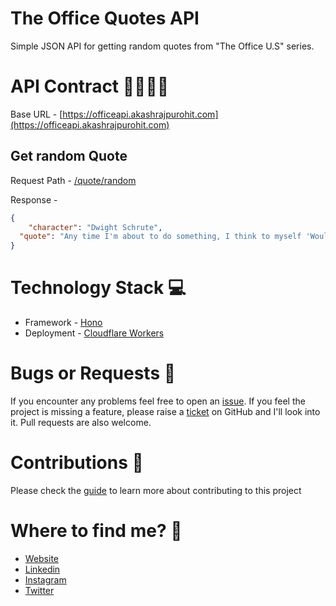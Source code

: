 # The Office Quotes API

Simple JSON API for getting random quotes from "The Office U.S" series.

# API Contract 🫱🏻‍🫲🏼

Base URL - [https://officeapi.akashrajpurohit.com](https://officeapi.akashrajpurohit.com)

## Get random Quote 

Request Path - [/quote/random](https://officeapi.akashrajpurohit.com/quote/random)

Response -

```json
{
	"character": "Dwight Schrute",
  "quote": "Any time I'm about to do something, I think to myself 'Would an idiot do that?' and if the answer is yes, I do not do that thing."
}
```

# Technology Stack 💻

- Framework - [Hono](https://honojs.dev/)
- Deployment - [Cloudflare Workers](https://workers.cloudflare.com/)

# Bugs or Requests 🐛

If you encounter any problems feel free to open an [issue](https://github.com/AkashRajpurohit/the-office-quotes-api/issues/new?template=bug_report.md). If you feel the project is missing a feature, please raise a [ticket](https://github.com/AkashRajpurohit/the-office-quotes-api/issues/new?template=feature_request.md) on GitHub and I'll look into it. Pull requests are also welcome.

# Contributions 🤝

Please check the [guide](./CONTRIBUTING.md) to learn more about contributing to this project

# Where to find me? 👀

* [Website](https://akashrajpurohit.com/)
* [Linkedin](https://www.linkedin.com/in/AkashRajpurohit)
* [Instagram](https://www.instagram.com/akashwho.codes)
* [Twitter](https://www.twitter.com/akashwhocodes)